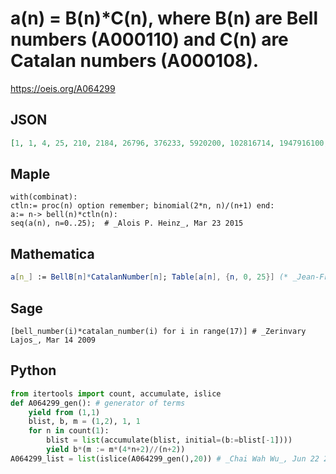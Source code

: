 # a\(n\) \= B\(n\)\*C\(n\), where B\(n\) are Bell numbers \(A000110\) and C\(n\) are Catalan numbers \(A000108\)\.
https://oeis.org/A064299
## JSON
```JSON
[1, 1, 4, 25, 210, 2184, 26796, 376233, 5920200, 102816714, 1947916100, 39890416020, 876478739164, 20537052247300, 510548782729680, 13407568735200525, 370553407586717490, 10742998644116921160, 325786278993936753300, 10307990595756667951830]
```
## Maple
```Maple
with(combinat):
ctln:= proc(n) option remember; binomial(2*n, n)/(n+1) end:
a:= n-> bell(n)*ctln(n):
seq(a(n), n=0..25);  # _Alois P. Heinz_, Mar 23 2015
```
## Mathematica
```Mathematica
a[n_] := BellB[n]*CatalanNumber[n]; Table[a[n], {n, 0, 25}] (* _Jean-François Alcover_, Feb 25 2017 *)
```
## Sage
```Sage
[bell_number(i)*catalan_number(i) for i in range(17)] # _Zerinvary Lajos_, Mar 14 2009
```
## Python
```Python
from itertools import count, accumulate, islice
def A064299_gen(): # generator of terms
    yield from (1,1)
    blist, b, m = (1,2), 1, 1
    for n in count(1):
        blist = list(accumulate(blist, initial=(b:=blist[-1])))
        yield b*(m := m*(4*n+2)//(n+2))
A064299_list = list(islice(A064299_gen(),20)) # _Chai Wah Wu_, Jun 22 2022
```
